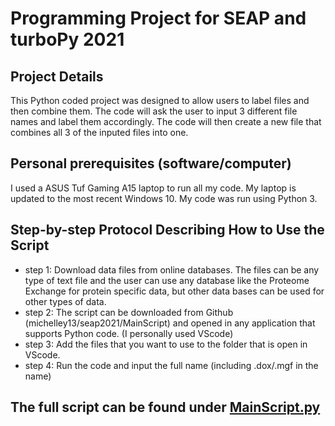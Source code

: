 # Programming Project for SEAP and turboPy 2021

## Project Details

This Python coded project was designed to allow users to label files and then combine them. The code will ask the user to input 3 different file names and label them accordingly. The code will then create a new file that combines all 3 of the inputed files into one. 


## Personal prerequisites (software/computer)
I used a ASUS Tuf Gaming A15 laptop to run all my code. My laptop is updated to the most recent Windows 10. My code was run using Python 3.


## Step-by-step Protocol Describing How to Use the Script
- step 1: Download data files from online databases. The files can be any type of text file and the user can use any database like the Proteome Exchange for protein specific data, but other data bases can be used for other types of data.
- step 2: The script can be downloaded from Github (michelley13/seap2021/MainScript) and opened in any application that supports Python code. (I personally used VScode) 
- step 3: Add the files that you want to use to the folder that is open in VScode.
- step 4: Run the code and input the full name (including .dox/.mgf in the name)

## The full script can be found under [MainScript.py](https://github.com/michelley13/seap2021/blob/e066ceaa943ea632edb40ab0b6f1b20c9917df79/MainScript.py)
